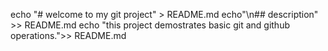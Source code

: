 echo "# welcome to my git project" > README.md
echo"\n## description" >> README.md
echo "this project demostrates basic git and github operations.">> README.md
